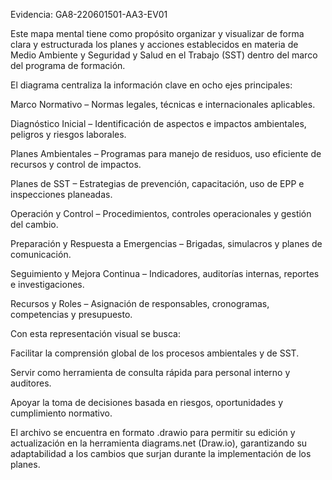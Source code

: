 Evidencia: GA8-220601501-AA3-EV01

Este mapa mental tiene como propósito organizar y visualizar de forma clara y estructurada los planes y acciones establecidos en materia de Medio Ambiente y Seguridad y Salud en el Trabajo (SST) dentro del marco del programa de formación.

El diagrama centraliza la información clave en ocho ejes principales:

Marco Normativo – Normas legales, técnicas e internacionales aplicables.

Diagnóstico Inicial – Identificación de aspectos e impactos ambientales, peligros y riesgos laborales.

Planes Ambientales – Programas para manejo de residuos, uso eficiente de recursos y control de impactos.

Planes de SST – Estrategias de prevención, capacitación, uso de EPP e inspecciones planeadas.

Operación y Control – Procedimientos, controles operacionales y gestión del cambio.

Preparación y Respuesta a Emergencias – Brigadas, simulacros y planes de comunicación.

Seguimiento y Mejora Continua – Indicadores, auditorías internas, reportes e investigaciones.

Recursos y Roles – Asignación de responsables, cronogramas, competencias y presupuesto.

Con esta representación visual se busca:

Facilitar la comprensión global de los procesos ambientales y de SST.

Servir como herramienta de consulta rápida para personal interno y auditores.

Apoyar la toma de decisiones basada en riesgos, oportunidades y cumplimiento normativo.

El archivo se encuentra en formato .drawio para permitir su edición y actualización en la herramienta diagrams.net (Draw.io), garantizando su adaptabilidad a los cambios que surjan durante la implementación de los planes.
